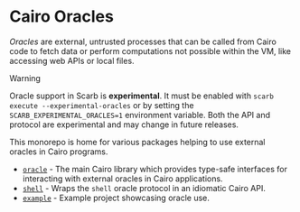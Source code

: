 # Cairo Oracles

_Oracles_ are external, untrusted processes that can be called from Cairo code to fetch data or perform computations not
possible within the VM, like accessing web APIs or local files.

> [!WARNING]
> Oracle support in Scarb is **experimental**. It must be enabled with `scarb execute --experimental-oracles` or by
> setting the `SCARB_EXPERIMENTAL_ORACLES=1` environment variable. Both the API and protocol are experimental and may
> change in future releases.

This monorepo is home for various packages helping to use external oracles in Cairo programs.

- [`oracle`](./oracle) - The main Cairo library which provides type-safe interfaces for interacting with external
  oracles in Cairo applications.
- [`shell`](./shell) - Wraps the `shell` oracle protocol in an idiomatic Cairo API.
- [`example`](./example) - Example project showcasing oracle use.
